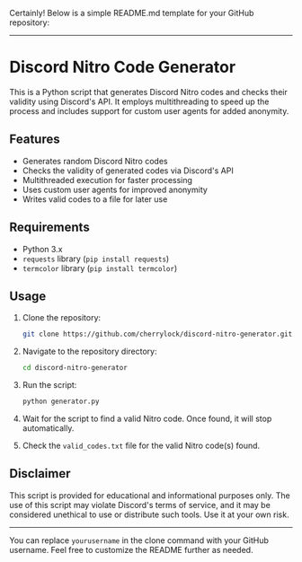 Certainly! Below is a simple README.md template for your GitHub repository:

---

# Discord Nitro Code Generator

This is a Python script that generates Discord Nitro codes and checks their validity using Discord's API. It employs multithreading to speed up the process and includes support for custom user agents for added anonymity.

## Features

- Generates random Discord Nitro codes
- Checks the validity of generated codes via Discord's API
- Multithreaded execution for faster processing
- Uses custom user agents for improved anonymity
- Writes valid codes to a file for later use

## Requirements

- Python 3.x
- `requests` library (`pip install requests`)
- `termcolor` library (`pip install termcolor`)

## Usage

1. Clone the repository:

   ```bash
   git clone https://github.com/cherrylock/discord-nitro-generator.git
   ```

2. Navigate to the repository directory:

   ```bash
   cd discord-nitro-generator
   ```

3. Run the script:

   ```bash
   python generator.py
   ```

4. Wait for the script to find a valid Nitro code. Once found, it will stop automatically.

5. Check the `valid_codes.txt` file for the valid Nitro code(s) found.

## Disclaimer

This script is provided for educational and informational purposes only. The use of this script may violate Discord's terms of service, and it may be considered unethical to use or distribute such tools. Use it at your own risk.

---

You can replace `yourusername` in the clone command with your GitHub username. Feel free to customize the README further as needed.
